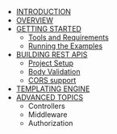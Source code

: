 - [INTRODUCTION](/docs)
- [OVERVIEW](/docs/overview)
- [GETTING STARTED](/docs/getting-started)
  - [Tools and Requirements](/docs/getting-started/1)
  - [Running the Examples](/docs/getting-started/2)
- [BUILDING REST APIS](/docs/rest-apis/)
  - [Project Setup](/docs/rest-apis/1)
  - [Body Validation](/docs/rest-apis/2)
  - [CORS support](/docs/rest-apis/3)
- [TEMPLATING ENGINE](/docs/templating/)
- [ADVANCED TOPICS](/docs/advanced/)
  - Controllers
  - Middleware
  - Authorization
